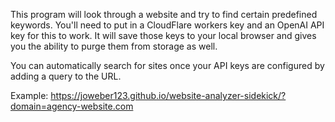 This program will look through a website and try to find certain predefined keywords. You'll need to put in a CloudFlare workers key and an OpenAI API key for this to work. It will save those keys to your local browser and gives you the ability to purge them from storage as well.

You can automatically search for sites once your API keys are configured by adding a query to the URL.

Example: https://joweber123.github.io/website-analyzer-sidekick/?domain=agency-website.com
